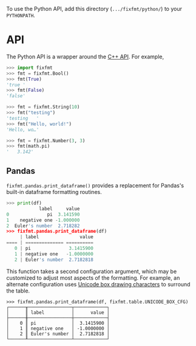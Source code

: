 To use the Python API, add this directory (`.../fixfmt/python/`) to your
`PYTHONPATH`.

# API

The Python API is a wrapper around the [C++ API](../cxx/README.md).  For
example, 

```python
>>> import fixfmt
>>> fmt = fixfmt.Bool()
>>> fmt(True)
'true '
>>> fmt(False)
'false'
```

```python
>>> fmt = fixfmt.String(10)
>>> fmt("testing")
'testing   '
>>> fmt("Hello, world!")
'Hello, wo…'
```

```python
>>> fmt = fixfmt.Number(3, 3)
>>> fmt(math.pi)
'   3.142'
```

## Pandas

`fixfmt.pandas.print_dataframe()` provides a replacement for Pandas's built-in
dataframe formatting routines.  

```python
>>> print(df)
            label     value
0              pi  3.141590
1    negative one -1.000000
2  Euler's number  2.718282
>>> fixfmt.pandas.print_dataframe(df)
     | label               value
==== | ============== ==========
   0 | pi              3.1415900
   1 | negative one   -1.0000000
   2 | Euler's number  2.7182818
```

This function takes a second configuration argument, which may be customized to
adjust most aspects of the formatting.  For example, an alternate configuration
uses [Unicode box drawing characters](http://unicode.org/charts/PDF/U2500.pdf)
to surround the table.

```
>>> fixfmt.pandas.print_dataframe(df, fixfmt.table.UNICODE_BOX_CFG)
┌──────╥────────────────┬────────────┐
│      ║ label          │      value │
├──────╫────────────────┼────────────┤
│    0 ║ pi             │  3.1415900 │
│    1 ║ negative one   │ -1.0000000 │
│    2 ║ Euler's number │  2.7182818 │
└──────╨────────────────┴────────────┘
```

